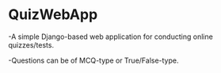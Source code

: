 # QuizWebApp
-A simple Django-based web application for conducting online quizzes/tests. 

-Questions can be of MCQ-type or True/False-type.

